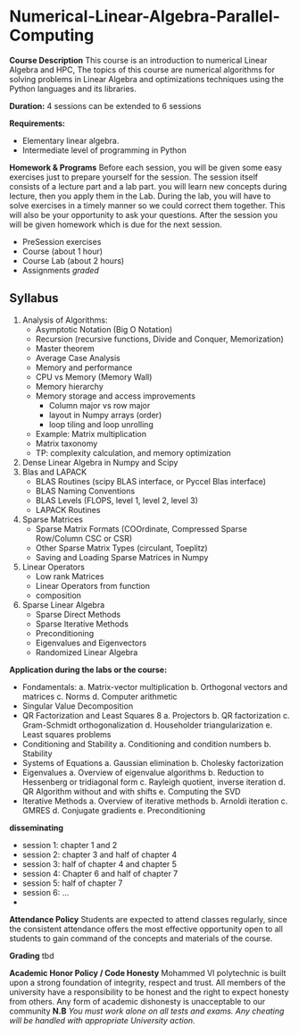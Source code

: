 # Numerical-Linear-Algebra-Parallel-Computing

**Course Description**
This course is an introduction to numerical Linear Algebra and HPC, The topics of this course are numerical algorithms for solving problems in Linear Algebra and optimizations techniques using the Python languages and its libraries.

**Duration:**
4 sessions can be extended to 6 sessions

**Requirements:**
- Elementary linear algebra.
- Intermediate level of programming in Python

**Homework & Programs**
Before each session, you will be given some easy exercises just to prepare yourself
for the session. The session itself consists of a lecture part and a lab part.
you will learn new concepts during lecture, then you apply them in the Lab.
During the lab, you will have to solve exercises in a timely manner so we could correct
them together. This will also be your opportunity to ask your questions.
After the session you will be given homework which is due for the next session.

- PreSession exercises
- Course (about 1 hour)
- Course Lab (about 2 hours)
- Assignments *graded*


## Syllabus
1. Analysis of Algorithms:
   - Asymptotic Notation (Big O Notation)
   - Recursion (recursive functions, Divide and Conquer, Memorization)
   - Master theorem
   - Average Case Analysis
   - Memory and performance
   - CPU vs Memory (Memory Wall)
   - Memory hierarchy
   - Memory storage and access improvements
      - Column major vs row major
      - layout in Numpy arrays (order)
      - loop tiling and loop unrolling
   - Example: Matrix multiplication
   - Matrix taxonomy
   - TP: complexity calculation, and memory optimization
2. Dense Linear Algebra in Numpy and Scipy
3. Blas and LAPACK
   - BLAS Routines (scipy BLAS interface, or Pyccel Blas interface)
   - BLAS Naming Conventions
   - BLAS Levels (FLOPS, level 1, level 2, level 3)
   - LAPACK Routines
4. Sparse Matrices
   - Sparse Matrix Formats (COOrdinate, Compressed Sparse Row/Column CSC or CSR)
   - Other Sparse Matrix Types (circulant, Toeplitz)
   - Saving and Loading Sparse Matrices in Numpy
5. Linear Operators
   - Low rank Matrices
   - Linear Operators from function
   - composition
6. Sparse Linear Algebra
   - Sparse Direct Methods
   - Sparse Iterative Methods
   - Preconditioning
   - Eigenvalues and Eigenvectors
   - Randomized Linear Algebra

**Application during the labs or the course:**
- Fondamentals:
  a. Matrix-vector multiplication
  b. Orthogonal vectors and matrices
  c. Norms
  d. Computer arithmetic
- Singular Value Decomposition
- QR Factorization and Least Squares 8
  a. Projectors
  b. QR factorization
  c. Gram-Schmidt orthogonalization
  d. Householder triangularization
  e. Least squares problems
- Conditioning and Stability
   a. Conditioning and condition numbers
   b. Stability
- Systems of Equations
   a. Gaussian elimination
   b. Cholesky factorization
- Eigenvalues
   a. Overview of eigenvalue algorithms
   b. Reduction to Hessenberg or tridiagonal form
   c. Rayleigh quotient, inverse iteration
   d. QR Algorithm without and with shifts
   e. Computing the SVD
- Iterative Methods
   a. Overview of iterative methods
   b. Arnoldi iteration
   c. GMRES
   d. Conjugate gradients
   e. Preconditioning

**disseminating**
- session 1: chapter 1 and 2
- session 2: chapter 3 and half of chapter 4
- session 3: half of chapter 4 and chapter 5
- session 4: Chapter 6 and half of chapter 7
- session 5: half of chapter 7
- session 6: ...
-

**Attendance Policy**
Students are expected to attend classes regularly, since the consistent attendance offers the most
effective opportunity open to all students to gain command of the concepts and materials of the
course.

**Grading**
tbd

**Academic Honor Policy / Code Honesty**
Mohammed VI polytechnic is built upon a strong foundation of integrity, respect and trust.
All members of the university have a responsibility to be honest and the right to expect honesty from others.
Any form of academic dishonesty is unacceptable to our community
**N.B** *You must work alone on all tests and exams. Any cheating will be handled with appropriate University action.*
